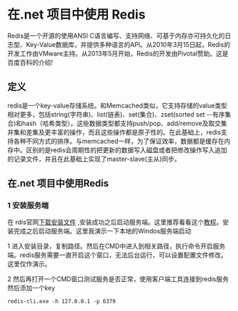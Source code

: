 # 在.net 项目中使用 Redis

 Redis是一个开源的使用ANSI C语言编写、支持网络、可基于内存亦可持久化的日志型、Key-Value数据库，并提供多种语言的API。从2010年3月15日起，Redis的开发工作由VMware主持。从2013年5月开始，Redis的开发由Pivotal赞助。这是百度百科的介绍!

## 定义
redis是一个key-value存储系统。和Memcached类似，它支持存储的value类型相对更多，包括string(字符串)、list(链表)、set(集合)、zset(sorted set --有序集合)和hash（哈希类型）。这些数据类型都支持push/pop、add/remove及取交集并集和差集及更丰富的操作，而且这些操作都是原子性的。在此基础上，redis支持各种不同方式的排序。与memcached一样，为了保证效率，数据都是缓存在内存中。区别的是redis会周期性的把更新的数据写入磁盘或者把修改操作写入追加的记录文件，并且在此基础上实现了master-slave(主从)同步。

## 在.net 项目中使用Redis
### 1 安装服务端
在 rdis官网[下载安装文件](https://redis.io/) ,安装成功之后启动服务端。这里推荐看看这个[教程](http://www.runoob.com/redis/redis-tutorial.html)。安装完成之后启动服务端。这里我演示一下本地的Windos服务端启动

1 进入安装目录，复制路径。然后在CMD中进入到相关路径，执行命令开启服务端。redis服务需要一直开启这个窗口，无法后台运行，可以设置配置文件修改。这里仅作演示。

2 然后再打开一个CMD窗口测试服务是否正常，使用客户端工具连接到redis服务然后添加一个key
```
redis-cli.exe -h 127.0.0.1 -p 6379

```